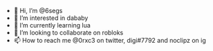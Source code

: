 - 👋 Hi, I’m @6segs
- 👀 I’m interested in dababy
- 🌱 I’m currently learning lua
- 💞️ I’m looking to collaborate on robloks
- 📫 How to reach me @0rxc3 on twitter, digi#7792 and noclipz on ig

<!---
6segs/6segs is a ✨ special ✨ repository because its `README.md` (this file) appears on your GitHub profile.
You can click the Preview link to take a look at your changes. ok
--->
